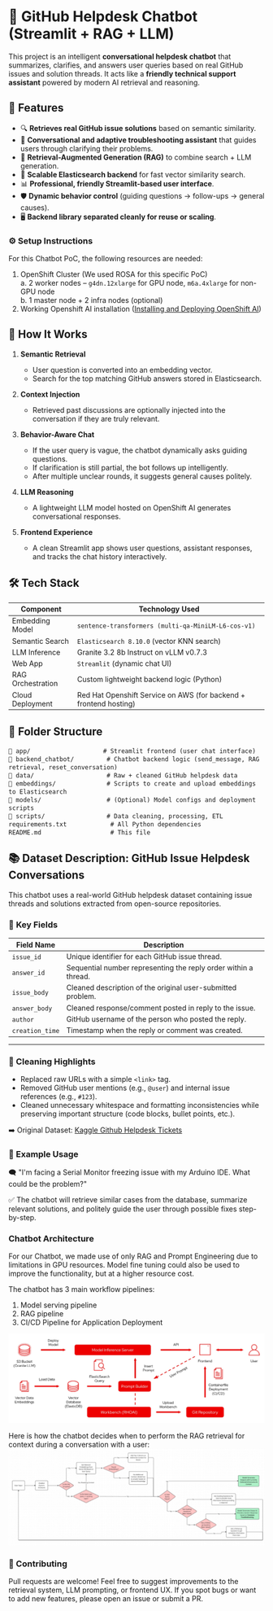 # 🧠 GitHub Helpdesk Chatbot (Streamlit + RAG + LLM)

This project is an intelligent **conversational helpdesk chatbot** that summarizes, clarifies, and answers user queries based on real GitHub issues and solution threads. It acts like a **friendly technical support assistant** powered by modern AI retrieval and reasoning.

## 🚀 Features

- 🔍 **Retrieves real GitHub issue solutions** based on semantic similarity.
- 💬 **Conversational and adaptive troubleshooting assistant** that guides users through clarifying their problems.
- 🧠 **Retrieval-Augmented Generation (RAG)** to combine search + LLM generation.
- 🛜 **Scalable Elasticsearch backend** for fast vector similarity search.
- 📊 **Professional, friendly Streamlit-based user interface**.
- 🛡️ **Dynamic behavior control** (guiding questions → follow-ups → general causes).
- 🖥️ **Backend library separated cleanly for reuse or scaling**.

### ⚙️ Setup Instructions
For this Chatbot PoC, the following resources are needed:
1. OpenShift Cluster (We used ROSA for this specific PoC)  
   a. 2 worker nodes – `g4dn.12xlarge` for GPU node, `m6a.4xlarge` for non-GPU node  
   b. 1 master node + 2 infra nodes (optional)
2. Working Openshift AI installation ([Installing and Deploying OpenShift AI](https://docs.redhat.com/en/documentation/red_hat_openshift_ai_self-managed/2.20/html/installing_and_uninstalling_openshift_ai_self-managed/installing-and-deploying-openshift-ai_install#installing-and-deploying-openshift-ai_install))

## 🧩 How It Works

1. **Semantic Retrieval**
   - User question is converted into an embedding vector.
   - Search for the top matching GitHub answers stored in Elasticsearch.

2. **Context Injection**
   - Retrieved past discussions are optionally injected into the conversation if they are truly relevant.

3. **Behavior-Aware Chat**
   - If the user query is vague, the chatbot dynamically asks guiding questions.
   - If clarification is still partial, the bot follows up intelligently.
   - After multiple unclear rounds, it suggests general causes politely.

4. **LLM Reasoning**
   - A lightweight LLM model hosted on OpenShift AI generates conversational responses.

5. **Frontend Experience**
   - A clean Streamlit app shows user questions, assistant responses, and tracks the chat history interactively.

## 🛠️ Tech Stack

| Component         | Technology Used                                  |
|-------------------|--------------------------------------------------|
| Embedding Model    | `sentence-transformers (multi-qa-MiniLM-L6-cos-v1)` |
| Semantic Search    | `Elasticsearch 8.10.0` (vector KNN search)       |
| LLM Inference      | Granite 3.2 8b Instruct on vLLM v0.7.3 |
| Web App            | `Streamlit` (dynamic chat UI)                   |
| RAG Orchestration  | Custom lightweight backend logic (Python)       |
| Cloud Deployment   | Red Hat Openshift Service on AWS (for backend + frontend hosting)       |

## 📁 Folder Structure

```plaintext
📂 app/                    # Streamlit frontend (user chat interface)
📂 backend_chatbot/         # Chatbot backend logic (send_message, RAG retrieval, reset_conversation)
📂 data/                    # Raw + cleaned GitHub helpdesk data
📂 embeddings/              # Scripts to create and upload embeddings to Elasticsearch
📂 models/                  # (Optional) Model configs and deployment scripts
📂 scripts/                 # Data cleaning, processing, ETL
requirements.txt            # All Python dependencies
README.md                   # This file
```
## 📚 Dataset Description: GitHub Issue Helpdesk Conversations
This chatbot uses a real-world GitHub helpdesk dataset containing issue threads and solutions extracted from open-source repositories.

### 🔑 **Key Fields**
| Field Name       | Description                                                       |
|------------------|---------------------------------------------------------------------|
| `issue_id`       | Unique identifier for each GitHub issue thread.                    |
| `answer_id`      | Sequential number representing the reply order within a thread.    |
| `issue_body`     | Cleaned description of the original user-submitted problem.         |
| `answer_body`    | Cleaned response/comment posted in reply to the issue.              |
| `author`         | GitHub username of the person who posted the reply.                 |
| `creation_time`  | Timestamp when the reply or comment was created.                    |

---

### 🧼 Cleaning Highlights

- Replaced raw URLs with a simple `<link>` tag.
- Removed GitHub user mentions (e.g., `@user`) and internal issue references (e.g., `#123`).
- Cleaned unnecessary whitespace and formatting inconsistencies while preserving important structure (code blocks, bullet points, etc.).

➡️ Original Dataset: [Kaggle Github Helpdesk Tickets](https://www.kaggle.com/datasets/tobiasbueck/helpdesk-github-tickets)

### 🧪 Example Usage
🗨️ "I'm facing a Serial Monitor freezing issue with my Arduino IDE. What could be the problem?"

✅ The chatbot will retrieve similar cases from the database, summarize relevant solutions, and politely guide the user through possible fixes step-by-step.

### Chatbot Architecture
For our Chatbot, we made use of only RAG and Prompt Engineering due to limitations in GPU resources. Model fine tuning could also be used to improve the functionality, but at a higher resource cost.<br>

The chatbot has 3 main workflow pipelines:
1. Model serving pipeline
2. RAG pipeline
3. CI/CD Pipeline for Application Deployment

![image](../images/connection_flow.png)

Here is how the chatbot decides when to perform the RAG retrieval for context during a conversation with a user:
![image](../images/chatbot_flow.png)

### 🤝 Contributing
Pull requests are welcome!
Feel free to suggest improvements to the retrieval system, LLM prompting, or frontend UX. If you spot bugs or want to add new features, please open an issue or submit a PR.
